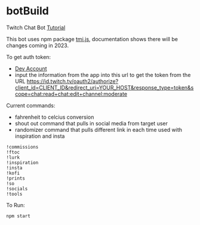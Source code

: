 # botBuild
Twitch Chat Bot [Tutorial](https://www.youtube.com/watch?v=7uSjKbAUHXg)

This bot uses npm package [tmi.js](https://tmijs.com/), documentation shows there will be changes coming in 2023.

To get auth token:
- [Dev Account](https://dev.twitch.tv/)
- input the information from the app into this url to get the token from the URL
https://id.twitch.tv/oauth2/authorize?client_id=CLIENT_ID&redirect_uri=YOUR_HOST&response_type=token&scope=chat:read+chat:edit+channel:moderate

Current commands: 
- fahrenheit to celcius conversion
- shout out command that pulls in social media from target user
- randomizer command that pulls different link in each time used with inspiration and insta
```
!commissions
!ftoc
!lurk
!inspiration
!insta
!kofi
!prints
!so
!socials
!tools
```

To Run:
 ```
 npm start
 ```

